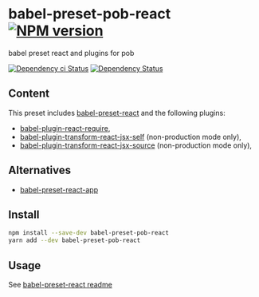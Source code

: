 # babel-preset-pob-react [![NPM version][npm-image]][npm-url]

babel preset react and plugins for pob

[![Dependency ci Status][dependencyci-image]][dependencyci-url]
[![Dependency Status][daviddm-image]][daviddm-url]

## Content

This preset includes [babel-preset-react](https://www.npmjs.com/package/babel-preset-react) and the following plugins:

- [babel-plugin-react-require](https://www.npmjs.com/package/babel-plugin-react-require),
- [babel-plugin-transform-react-jsx-self](https://www.npmjs.com/package/babel-plugin-transform-react-jsx-self) (non-production mode only),
- [babel-plugin-transform-react-jsx-source](https://www.npmjs.com/package/babel-plugin-transform-react-jsx-source) (non-production mode only),

## Alternatives

- [babel-preset-react-app](https://www.npmjs.com/package/babel-preset-react-app)

## Install

```bash
npm install --save-dev babel-preset-pob-react
yarn add --dev babel-preset-pob-react
```

## Usage

See [babel-preset-react readme](https://www.npmjs.com/package/babel-preset-react)

[npm-image]: https://img.shields.io/npm/v/babel-preset-pob-react.svg?style=flat-square
[npm-url]: https://npmjs.org/package/babel-preset-pob-react
[daviddm-image]: https://david-dm.org/christophehurpeau/babel-preset-pob-react.svg?style=flat-square
[daviddm-url]: https://david-dm.org/christophehurpeau/babel-preset-pob-react
[dependencyci-image]: https://dependencyci.com/github/christophehurpeau/babel-preset-pob-react/badge?style=flat-square
[dependencyci-url]: https://dependencyci.com/github/christophehurpeau/babel-preset-pob-react
